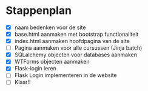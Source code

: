 # Stappenplan

- [x] naam bedenken voor de site
- [x] base.html aanmaken met bootstrap functionaliteit
- [x] index.html aanmaken hoofdpagina van de site
- [ ] Pagina aanmaken voor alle cursussen (Jinja batch)
- [x] SQLalchemy objecten voor databases aanmaken
- [x] WTForms objecten aanmaken
- [x] Flask-login leren
- [ ] Flask Login implementeren in de website
- [ ] Klaar!!
